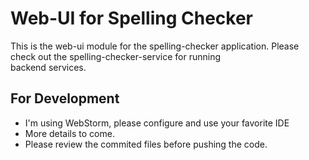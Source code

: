 # Web-UI for Spelling Checker
This is the web-ui module for the spelling-checker application. Please check out the spelling-checker-service for running \
backend services.

## For Development
- I'm using WebStorm, please configure and use your favorite IDE 
- More details to come.
- Please review the commited files before pushing the code. 
